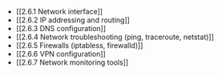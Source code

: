 

- [[2.6.1 Network interface]]
- [[2.6.2 IP addressing and routing]]
- [[2.6.3 DNS configuration]]
- [[2.6.4 Network troubleshooting (ping, traceroute, netstat)]]
- [[2.6.5 Firewalls (iptabless, firewalld)]]
- [[2.6.6 VPN configuration]]
- [[2.6.7 Network monitoring tools]]